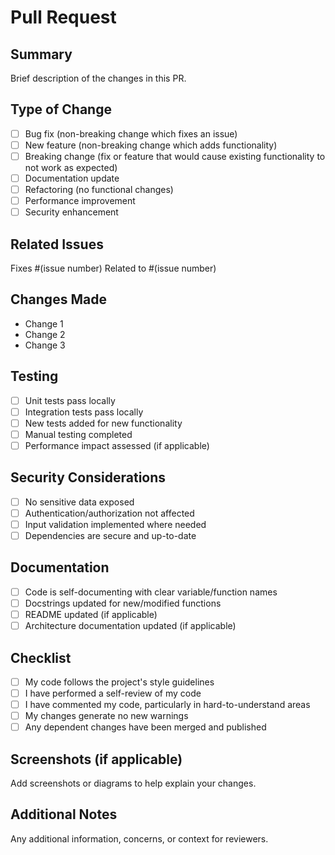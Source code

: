 # Pull Request

## Summary
Brief description of the changes in this PR.

## Type of Change
- [ ] Bug fix (non-breaking change which fixes an issue)
- [ ] New feature (non-breaking change which adds functionality)
- [ ] Breaking change (fix or feature that would cause existing functionality to not work as expected)
- [ ] Documentation update
- [ ] Refactoring (no functional changes)
- [ ] Performance improvement
- [ ] Security enhancement

## Related Issues
Fixes #(issue number)
Related to #(issue number)

## Changes Made
- Change 1
- Change 2
- Change 3

## Testing
- [ ] Unit tests pass locally
- [ ] Integration tests pass locally
- [ ] New tests added for new functionality
- [ ] Manual testing completed
- [ ] Performance impact assessed (if applicable)

## Security Considerations
- [ ] No sensitive data exposed
- [ ] Authentication/authorization not affected
- [ ] Input validation implemented where needed
- [ ] Dependencies are secure and up-to-date

## Documentation
- [ ] Code is self-documenting with clear variable/function names
- [ ] Docstrings updated for new/modified functions
- [ ] README updated (if applicable)
- [ ] Architecture documentation updated (if applicable)

## Checklist
- [ ] My code follows the project's style guidelines
- [ ] I have performed a self-review of my code
- [ ] I have commented my code, particularly in hard-to-understand areas
- [ ] My changes generate no new warnings
- [ ] Any dependent changes have been merged and published

## Screenshots (if applicable)
Add screenshots or diagrams to help explain your changes.

## Additional Notes
Any additional information, concerns, or context for reviewers.
